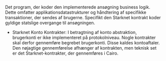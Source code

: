 Det program, der koder den implementerede ansøgning business logik. Dette omfatter applikationsdatastrukturer og håndtering af specifikke transaktioner, der sendes af brugerne. Specifikt den Starknet kontrakt koder gyldige statslige overgange til ansøgningen.

* Starknet Konto Kontrakter: I betragtning af konto abstraktion, brugerkonti er ikke implementeret på protokolniveau. Nogle kontrakter skal derfor gennemføre begrebet brugerkonti. Disse kaldes kontoaftaler. Den nøjagtige gennemførelse afhænger af kontrakten, men teknisk set er det Starknet-kontrakter, der gennemføres i Cairo.